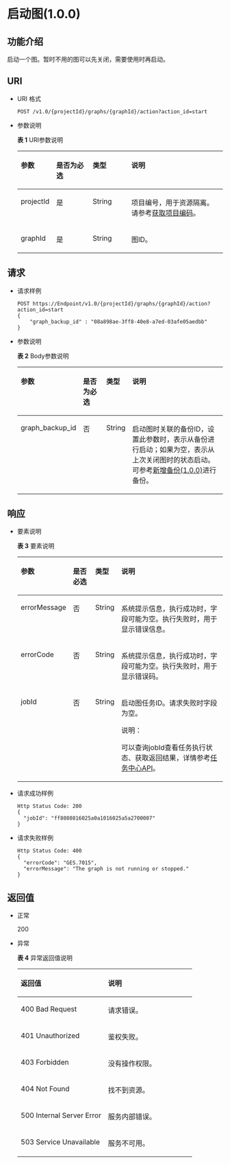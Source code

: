 # 启动图\(1.0.0\)<a name="ges_03_0020"></a>

## 功能介绍<a name="section37901937"></a>

启动一个图。暂时不用的图可以先关闭，需要使用时再启动。

## URI<a name="section5573119"></a>

-   URI 格式

    ```
    POST /v1.0/{projectId}/graphs/{graphId}/action?action_id=start
    ```

-   参数说明

    **表 1**  URI参数说明

    <a name="table2373373817935"></a>
    <table><thead align="left"><tr id="row3935339217935"><th class="cellrowborder" valign="top" width="16.98%" id="mcps1.2.5.1.1"><p id="p107367717943"><a name="p107367717943"></a><a name="p107367717943"></a>参数</p>
    </th>
    <th class="cellrowborder" valign="top" width="17.79%" id="mcps1.2.5.1.2"><p id="p1985903017943"><a name="p1985903017943"></a><a name="p1985903017943"></a>是否为必选</p>
    </th>
    <th class="cellrowborder" valign="top" width="18.87%" id="mcps1.2.5.1.3"><p id="p6507756717943"><a name="p6507756717943"></a><a name="p6507756717943"></a>类型</p>
    </th>
    <th class="cellrowborder" valign="top" width="46.36%" id="mcps1.2.5.1.4"><p id="p3679153617943"><a name="p3679153617943"></a><a name="p3679153617943"></a>说明</p>
    </th>
    </tr>
    </thead>
    <tbody><tr id="row3277526417935"><td class="cellrowborder" valign="top" width="16.98%" headers="mcps1.2.5.1.1 "><p id="p6579553217943"><a name="p6579553217943"></a><a name="p6579553217943"></a>projectId</p>
    </td>
    <td class="cellrowborder" valign="top" width="17.79%" headers="mcps1.2.5.1.2 "><p id="p2783789517943"><a name="p2783789517943"></a><a name="p2783789517943"></a>是</p>
    </td>
    <td class="cellrowborder" valign="top" width="18.87%" headers="mcps1.2.5.1.3 "><p id="p4027703517943"><a name="p4027703517943"></a><a name="p4027703517943"></a>String</p>
    </td>
    <td class="cellrowborder" valign="top" width="46.36%" headers="mcps1.2.5.1.4 "><p id="p4121436617943"><a name="p4121436617943"></a><a name="p4121436617943"></a>项目编号，用于资源隔离。请参考<a href="获取项目编码.md">获取项目编码</a>。</p>
    </td>
    </tr>
    <tr id="row5466779417935"><td class="cellrowborder" valign="top" width="16.98%" headers="mcps1.2.5.1.1 "><p id="p4761130217943"><a name="p4761130217943"></a><a name="p4761130217943"></a>graphId</p>
    </td>
    <td class="cellrowborder" valign="top" width="17.79%" headers="mcps1.2.5.1.2 "><p id="p3131023417943"><a name="p3131023417943"></a><a name="p3131023417943"></a>是</p>
    </td>
    <td class="cellrowborder" valign="top" width="18.87%" headers="mcps1.2.5.1.3 "><p id="p5310101917943"><a name="p5310101917943"></a><a name="p5310101917943"></a>String</p>
    </td>
    <td class="cellrowborder" valign="top" width="46.36%" headers="mcps1.2.5.1.4 "><p id="p621524817943"><a name="p621524817943"></a><a name="p621524817943"></a>图ID。</p>
    </td>
    </tr>
    </tbody>
    </table>


## 请求<a name="section50158076"></a>

-   请求样例

    ```
    POST https://Endpoint/v1.0/{projectId}/graphs/{graphId}/action?action_id=start
    {
        "graph_backup_id" : "08a898ae-3ff8-40e8-a7ed-03afe05aedbb"
    }
    ```

-   参数说明

    **表 2**  Body参数说明

    <a name="table48871261165814"></a>
    <table><thead align="left"><tr id="row11006472165814"><th class="cellrowborder" valign="top" width="18.81188118811881%" id="mcps1.2.5.1.1"><p id="p62496934165833"><a name="p62496934165833"></a><a name="p62496934165833"></a>参数</p>
    </th>
    <th class="cellrowborder" valign="top" width="12.871287128712872%" id="mcps1.2.5.1.2"><p id="p29086918165833"><a name="p29086918165833"></a><a name="p29086918165833"></a>是否为必选</p>
    </th>
    <th class="cellrowborder" valign="top" width="11.881188118811881%" id="mcps1.2.5.1.3"><p id="p7230175165833"><a name="p7230175165833"></a><a name="p7230175165833"></a>类型</p>
    </th>
    <th class="cellrowborder" valign="top" width="56.43564356435643%" id="mcps1.2.5.1.4"><p id="p48773272165833"><a name="p48773272165833"></a><a name="p48773272165833"></a>说明</p>
    </th>
    </tr>
    </thead>
    <tbody><tr id="row43215312165814"><td class="cellrowborder" valign="top" width="18.81188118811881%" headers="mcps1.2.5.1.1 "><p id="p26374155165833"><a name="p26374155165833"></a><a name="p26374155165833"></a>graph_backup_id</p>
    </td>
    <td class="cellrowborder" valign="top" width="12.871287128712872%" headers="mcps1.2.5.1.2 "><p id="p55931797165833"><a name="p55931797165833"></a><a name="p55931797165833"></a>否</p>
    </td>
    <td class="cellrowborder" valign="top" width="11.881188118811881%" headers="mcps1.2.5.1.3 "><p id="p34181728165833"><a name="p34181728165833"></a><a name="p34181728165833"></a>String</p>
    </td>
    <td class="cellrowborder" valign="top" width="56.43564356435643%" headers="mcps1.2.5.1.4 "><p id="p17256596165833"><a name="p17256596165833"></a><a name="p17256596165833"></a>启动图时关联的备份ID，设置此参数时，表示从备份进行启动；如果为空，表示从上次关闭图时的状态启动。可参考<a href="新增备份(1-0-0).md">新增备份(1.0.0)</a>进行备份。</p>
    </td>
    </tr>
    </tbody>
    </table>


## 响应<a name="section48769505"></a>

-   要素说明

    **表 3**  要素说明

    <a name="table13093002165923"></a>
    <table><thead align="left"><tr id="row30498002165923"><th class="cellrowborder" valign="top" width="16%" id="mcps1.2.5.1.1"><p id="p49114214165936"><a name="p49114214165936"></a><a name="p49114214165936"></a>参数</p>
    </th>
    <th class="cellrowborder" valign="top" width="12%" id="mcps1.2.5.1.2"><p id="p18828418165936"><a name="p18828418165936"></a><a name="p18828418165936"></a>是否必选</p>
    </th>
    <th class="cellrowborder" valign="top" width="10%" id="mcps1.2.5.1.3"><p id="p48706923165936"><a name="p48706923165936"></a><a name="p48706923165936"></a>类型</p>
    </th>
    <th class="cellrowborder" valign="top" width="62%" id="mcps1.2.5.1.4"><p id="p52946696165936"><a name="p52946696165936"></a><a name="p52946696165936"></a>说明</p>
    </th>
    </tr>
    </thead>
    <tbody><tr id="row30639272165923"><td class="cellrowborder" valign="top" width="16%" headers="mcps1.2.5.1.1 "><p id="p27797120165936"><a name="p27797120165936"></a><a name="p27797120165936"></a>errorMessage</p>
    </td>
    <td class="cellrowborder" valign="top" width="12%" headers="mcps1.2.5.1.2 "><p id="p36974251165936"><a name="p36974251165936"></a><a name="p36974251165936"></a>否</p>
    </td>
    <td class="cellrowborder" valign="top" width="10%" headers="mcps1.2.5.1.3 "><p id="p42124330165936"><a name="p42124330165936"></a><a name="p42124330165936"></a>String</p>
    </td>
    <td class="cellrowborder" valign="top" width="62%" headers="mcps1.2.5.1.4 "><p id="p56627558165936"><a name="p56627558165936"></a><a name="p56627558165936"></a>系统提示信息，执行成功时，字段可能为空。执行失败时，用于显示错误信息。</p>
    </td>
    </tr>
    <tr id="row35347789165923"><td class="cellrowborder" valign="top" width="16%" headers="mcps1.2.5.1.1 "><p id="p9538423165936"><a name="p9538423165936"></a><a name="p9538423165936"></a>errorCode</p>
    </td>
    <td class="cellrowborder" valign="top" width="12%" headers="mcps1.2.5.1.2 "><p id="p34414793165936"><a name="p34414793165936"></a><a name="p34414793165936"></a>否</p>
    </td>
    <td class="cellrowborder" valign="top" width="10%" headers="mcps1.2.5.1.3 "><p id="p36134835165936"><a name="p36134835165936"></a><a name="p36134835165936"></a>String</p>
    </td>
    <td class="cellrowborder" valign="top" width="62%" headers="mcps1.2.5.1.4 "><p id="p41240542165936"><a name="p41240542165936"></a><a name="p41240542165936"></a>系统提示信息，执行成功时，字段可能为空。执行失败时，用于显示错误码。</p>
    </td>
    </tr>
    <tr id="row41744287165923"><td class="cellrowborder" valign="top" width="16%" headers="mcps1.2.5.1.1 "><p id="p66693378165936"><a name="p66693378165936"></a><a name="p66693378165936"></a>jobId</p>
    </td>
    <td class="cellrowborder" valign="top" width="12%" headers="mcps1.2.5.1.2 "><p id="p33454533165936"><a name="p33454533165936"></a><a name="p33454533165936"></a>否</p>
    </td>
    <td class="cellrowborder" valign="top" width="10%" headers="mcps1.2.5.1.3 "><p id="p25462661165936"><a name="p25462661165936"></a><a name="p25462661165936"></a>String</p>
    </td>
    <td class="cellrowborder" valign="top" width="62%" headers="mcps1.2.5.1.4 "><p id="p49209641165936"><a name="p49209641165936"></a><a name="p49209641165936"></a>启动图任务ID。请求失败时字段为空。</p>
    <div class="note" id="note9729320320"><a name="note9729320320"></a><a name="note9729320320"></a><span class="notetitle"> 说明： </span><div class="notebody"><p id="p1872133312"><a name="p1872133312"></a><a name="p1872133312"></a>可以查询jobId查看任务执行状态、获取返回结果，详情参考<a href="任务中心API.md">任务中心API</a>。</p>
    </div></div>
    </td>
    </tr>
    </tbody>
    </table>

-   请求成功样例

    ```
    Http Status Code: 200
    {
      "jobId": "ff8080816025a0a1016025a5a2700007"
    }
    ```

-   请求失败样例

    ```
    Http Status Code: 400
    {
      "errorCode": "GES.7015",
      "errorMessage": "The graph is not running or stopped."
    }
    ```


## 返回值<a name="section36272368"></a>

-   正常

    200

-   异常

    **表 4**  异常返回值说明

    <a name="table21182911172628"></a>
    <table><thead align="left"><tr id="row22686601172628"><th class="cellrowborder" valign="top" width="50%" id="mcps1.2.3.1.1"><p id="p29113043172638"><a name="p29113043172638"></a><a name="p29113043172638"></a>返回值</p>
    </th>
    <th class="cellrowborder" valign="top" width="50%" id="mcps1.2.3.1.2"><p id="p9346244172638"><a name="p9346244172638"></a><a name="p9346244172638"></a>说明</p>
    </th>
    </tr>
    </thead>
    <tbody><tr id="row13233353172628"><td class="cellrowborder" valign="top" width="50%" headers="mcps1.2.3.1.1 "><p id="p50316832172638"><a name="p50316832172638"></a><a name="p50316832172638"></a>400 Bad Request</p>
    </td>
    <td class="cellrowborder" valign="top" width="50%" headers="mcps1.2.3.1.2 "><p id="p49131611172638"><a name="p49131611172638"></a><a name="p49131611172638"></a>请求错误。</p>
    </td>
    </tr>
    <tr id="row657300172628"><td class="cellrowborder" valign="top" width="50%" headers="mcps1.2.3.1.1 "><p id="p47920375172638"><a name="p47920375172638"></a><a name="p47920375172638"></a>401 Unauthorized</p>
    </td>
    <td class="cellrowborder" valign="top" width="50%" headers="mcps1.2.3.1.2 "><p id="p56345162172638"><a name="p56345162172638"></a><a name="p56345162172638"></a>鉴权失败。</p>
    </td>
    </tr>
    <tr id="row23989959172628"><td class="cellrowborder" valign="top" width="50%" headers="mcps1.2.3.1.1 "><p id="p4998764172638"><a name="p4998764172638"></a><a name="p4998764172638"></a>403 Forbidden</p>
    </td>
    <td class="cellrowborder" valign="top" width="50%" headers="mcps1.2.3.1.2 "><p id="p2246721172638"><a name="p2246721172638"></a><a name="p2246721172638"></a>没有操作权限。</p>
    </td>
    </tr>
    <tr id="row49197943172628"><td class="cellrowborder" valign="top" width="50%" headers="mcps1.2.3.1.1 "><p id="p27247364172638"><a name="p27247364172638"></a><a name="p27247364172638"></a>404 Not Found</p>
    </td>
    <td class="cellrowborder" valign="top" width="50%" headers="mcps1.2.3.1.2 "><p id="p59552853172638"><a name="p59552853172638"></a><a name="p59552853172638"></a>找不到资源。</p>
    </td>
    </tr>
    <tr id="row13744769172628"><td class="cellrowborder" valign="top" width="50%" headers="mcps1.2.3.1.1 "><p id="p61704332172638"><a name="p61704332172638"></a><a name="p61704332172638"></a>500 Internal Server Error</p>
    </td>
    <td class="cellrowborder" valign="top" width="50%" headers="mcps1.2.3.1.2 "><p id="p31994980172638"><a name="p31994980172638"></a><a name="p31994980172638"></a>服务内部错误。</p>
    </td>
    </tr>
    <tr id="row305099172628"><td class="cellrowborder" valign="top" width="50%" headers="mcps1.2.3.1.1 "><p id="p37564761172638"><a name="p37564761172638"></a><a name="p37564761172638"></a>503 Service Unavailable</p>
    </td>
    <td class="cellrowborder" valign="top" width="50%" headers="mcps1.2.3.1.2 "><p id="p22846801172638"><a name="p22846801172638"></a><a name="p22846801172638"></a>服务不可用。</p>
    </td>
    </tr>
    </tbody>
    </table>


